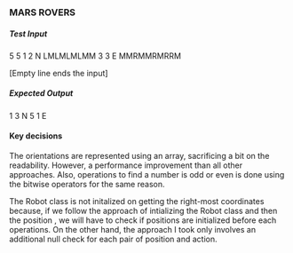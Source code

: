 ### MARS ROVERS

##### Test Input  

5 5
1 2 N
LMLMLMLMM
3 3 E
MMRMMRMRRM

[Empty line ends the input]

##### Expected Output 

1 3 N
5 1 E

#### Key decisions 

The orientations are represented using an array,  sacrificing a bit on the readability. However, a performance improvement than all other approaches.  Also, operations to find a number is odd or even is done using the bitwise operators for the same reason.

The Robot class is not initalized on getting the right-most coordinates because, if we follow the approach of intializing the Robot class and then the position , we will have to check if positions are initialized before each operations. On the other hand, the approach I took only involves an additional null check for each pair of position and action.  



